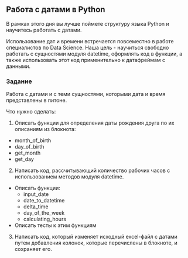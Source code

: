 ## Работа с датами в Python
В рамках этого дня вы лучше поймете структуру языка Python и научитесь работать с датами.

Использование дат и времени встречается повсеместно в работе специалистов по Data Science. Наша цель - научиться свободно работать с сущностями модуля datetime, оформлять код в функции, а также использовать этот код применительно к датафреймам с данными.

### Задание

Работа с датами и с теми сущностями, которыми дата и время представлены в питоне.

Что нужно сделать:
1. Описать функции для определения даты рождения друга по их описаниям из блокнота:
  - month_of_birth
  - day_of_birth
  - get_month
  - get_day
2. Написать код, рассчитывающий количество рабочих часов с использованием методов модуля datetime.
  - Описать функции:
    - input_date
    - date_to_datetime
    - delta_time
    - day_of_the_week
    - calculating_hours
  - Описать тесты к этим функциям
3. Написать код, который изменяет исходный excel-файл с датами путем добавления колонок, которые перечислены в блокноте, и сохраняет его. 
